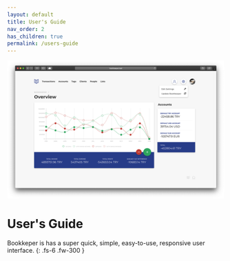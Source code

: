 ```yaml
---
layout: default
title: User's Guide
nav_order: 2
has_children: true
permalink: /users-guide
---
```


![Overview](/assets/images/overview.png)

# User's Guide

Bookkeper is has a super quick, simple, easy-to-use, responsive user interface.
{: .fs-6 .fw-300 }
